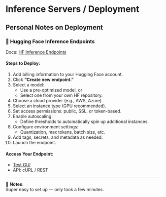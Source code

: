 # Inference Servers / Deployment

## Personal Notes on Deployment

### 🤗 Hugging Face Inference Endpoints  
Docs: [HF Inference Endpoints](https://huggingface.co/docs/inference-endpoints/index)

#### Steps to Deploy:
1. Add billing information to your Hugging Face account.
2. Click **“Create new endpoint.”**
3. Select a model:
   - Use a pre-optimized model, or  
   - Select one from your own HF repository.
4. Choose a cloud provider (e.g., AWS, Azure).
5. Select an instance type (GPU recommended).
6. Set access permissions: public, SSL, or token-based.
7. Enable autoscaling:
   - Define thresholds to automatically spin up additional instances.
8. Configure environment settings:
   - Quantization, max tokens, batch size, etc.
9. Add tags, secrets, and metadata as needed.
10. Launch the endpoint.

#### Access Your Endpoint:
- [Test GUI](https://huggingface.co/docs/inference-endpoints/guides/test_endpoint)  
- API: cURL / REST

---

📝 **Notes:**  
Super easy to set up — only took a few minutes.
